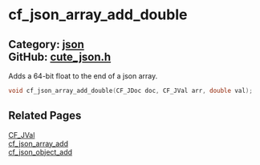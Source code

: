 [](../header.md ':include')

# cf_json_array_add_double

Category: [json](/api_reference?id=json)  
GitHub: [cute_json.h](https://github.com/RandyGaul/cute_framework/blob/master/include/cute_json.h)  
---

Adds a 64-bit float to the end of a json array.

```cpp
void cf_json_array_add_double(CF_JDoc doc, CF_JVal arr, double val);
```

## Related Pages

[CF_JVal](/json/cf_jval.md)  
[cf_json_array_add](/json/cf_json_array_add.md)  
[cf_json_object_add](/json/cf_json_object_add.md)  
